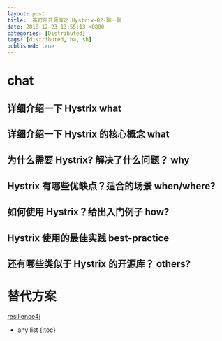 ```yaml
---
layout: post
title:  高可用开源库之 Hystrix-02-聊一聊
date: 2018-12-23 13:55:13 +0800
categories: [Distributed]
tags: [distributed, ha, sh]
published: true
---
```


# chat

## 详细介绍一下 Hystrix what

## 详细介绍一下 Hystrix 的核心概念 what

## 为什么需要 Hystrix? 解决了什么问题？  why

## Hystrix 有哪些优缺点？适合的场景  when/where?

## 如何使用 Hystrix？给出入门例子 how?

## Hystrix 使用的最佳实践 best-practice

## 还有哪些类似于 Hystrix 的开源库？ others?



# 替代方案

[resilience4j](https://houbb.github.io/2018/11/28/resilience4j)

* any list
{:toc}
